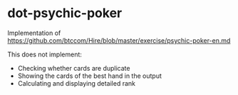 # dot-psychic-poker
Implementation of https://github.com/btccom/Hire/blob/master/exercise/psychic-poker-en.md


This does not implement: 
* Checking whether cards are duplicate
* Showing the cards of the best hand in the output
* Calculating and displaying detailed rank 
